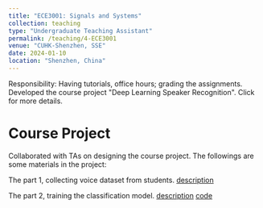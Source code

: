 ```yaml
---
title: "ECE3001: Signals and Systems"
collection: teaching
type: "Undergraduate Teaching Assistant"
permalink: /teaching/4-ECE3001
venue: "CUHK-Shenzhen, SSE"
date: 2024-01-10
location: "Shenzhen, China"
---
```


Responsibility: Having tutorials, office hours; grading the assignments. Developed the course project "Deep Learning Speaker Recognition". Click for more details.

Course Project
===

Collaborated with TAs on designing the course project. The followings are some materials in the project:

The part 1, collecting voice dataset from students. [description](/files/teaching/ECE3001Proj-Part1.pdf)

The part 2, training the classification model. [description](/files/teaching/ECE3001Proj2.pdf) [code](/files/teaching/ECE3001Project.ipynb)
